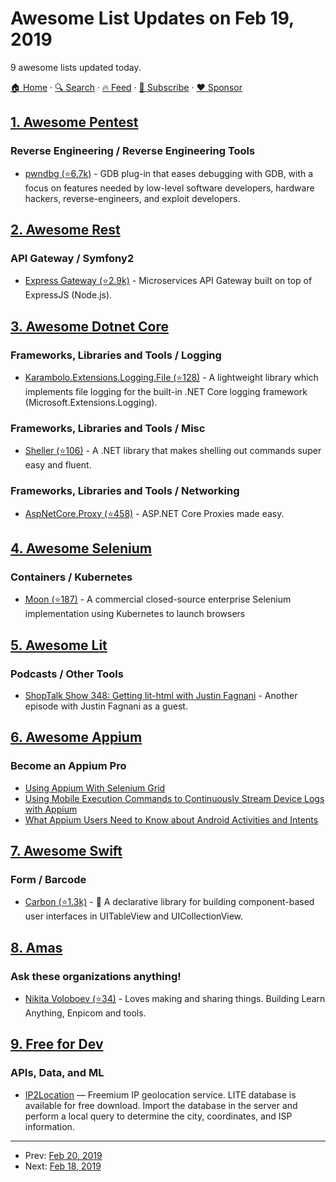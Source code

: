 # Awesome List Updates on Feb 19, 2019

9 awesome lists updated today.

[🏠 Home](/README.md) · [🔍 Search](https://www.trackawesomelist.com/search/) · [🔥 Feed](https://www.trackawesomelist.com/rss.xml) · [📮 Subscribe](https://trackawesomelist.us17.list-manage.com/subscribe?u=d2f0117aa829c83a63ec63c2f&id=36a103854c) · [❤️  Sponsor](https://github.com/sponsors/theowenyoung)



## [1. Awesome Pentest](/content/enaqx/awesome-pentest/README.md)

### Reverse Engineering / Reverse Engineering Tools

*   [pwndbg (⭐6.7k)](https://github.com/pwndbg/pwndbg) - GDB plug-in that eases debugging with GDB, with a focus on features needed by low-level software developers, hardware hackers, reverse-engineers, and exploit developers.

## [2. Awesome Rest](/content/marmelab/awesome-rest/README.md)

### API Gateway / Symfony2

*   [Express Gateway (⭐2.9k)](https://github.com/ExpressGateway/express-gateway) - Microservices API Gateway built on top of ExpressJS (Node.js).

## [3. Awesome Dotnet Core](/content/thangchung/awesome-dotnet-core/README.md)

### Frameworks, Libraries and Tools / Logging

*   [Karambolo.Extensions.Logging.File (⭐128)](https://github.com/adams85/filelogger) - A lightweight library which implements file logging for the built-in .NET Core logging framework (Microsoft.Extensions.Logging).

### Frameworks, Libraries and Tools / Misc

*   [Sheller (⭐106)](https://github.com/twitchax/Sheller) - A .NET library that makes shelling out commands super easy and fluent.

### Frameworks, Libraries and Tools / Networking

*   [AspNetCore.Proxy (⭐458)](https://github.com/twitchax/AspNetCore.Proxy) - ASP.NET Core Proxies made easy.

## [4. Awesome Selenium](/content/christian-bromann/awesome-selenium/README.md)

### Containers / Kubernetes

*   [Moon (⭐187)](https://github.com/aerokube/moon) - A commercial closed-source enterprise Selenium implementation using Kubernetes to launch browsers

## [5. Awesome Lit](/content/web-padawan/awesome-lit/README.md)

### Podcasts / Other Tools

*   [ShopTalk Show 348: Getting lit-html with Justin Fagnani](https://shoptalkshow.com/episodes/348/) - Another episode with Justin Fagnani as a guest.

## [6. Awesome Appium](/content/SrinivasanTarget/awesome-appium/README.md)

### Become an Appium Pro

*   [Using Appium With Selenium Grid](https://appiumpro.com/editions/54)
*   [Using Mobile Execution Commands to Continuously Stream Device Logs with Appium](https://appiumpro.com/editions/55)
*   [What Appium Users Need to Know about Android Activities and Intents](https://appiumpro.com/editions/56)

## [7. Awesome Swift](/content/matteocrippa/awesome-swift/README.md)

### Form / Barcode

*   [Carbon (⭐1.3k)](https://github.com/ra1028/Carbon) - 🚴 A declarative library for building component-based user interfaces in UITableView and UICollectionView.

## [8. Amas](/content/sindresorhus/amas/README.md)

### Ask these organizations anything!

*   [Nikita Voloboev (⭐34)](https://github.com/nikitavoloboev/ama) - Loves making and sharing things. Building Learn Anything, Enpicom and tools.

## [9. Free for Dev](/content/ripienaar/free-for-dev/README.md)

### APIs, Data, and ML

*   [IP2Location](https://www.ip2location.com) — Freemium IP geolocation service. LITE database is available for free download. Import the database in the server and perform a local query to determine the city, coordinates, and ISP information.

---

- Prev: [Feb 20, 2019](/content/2019/02/20/README.md)
- Next: [Feb 18, 2019](/content/2019/02/18/README.md)